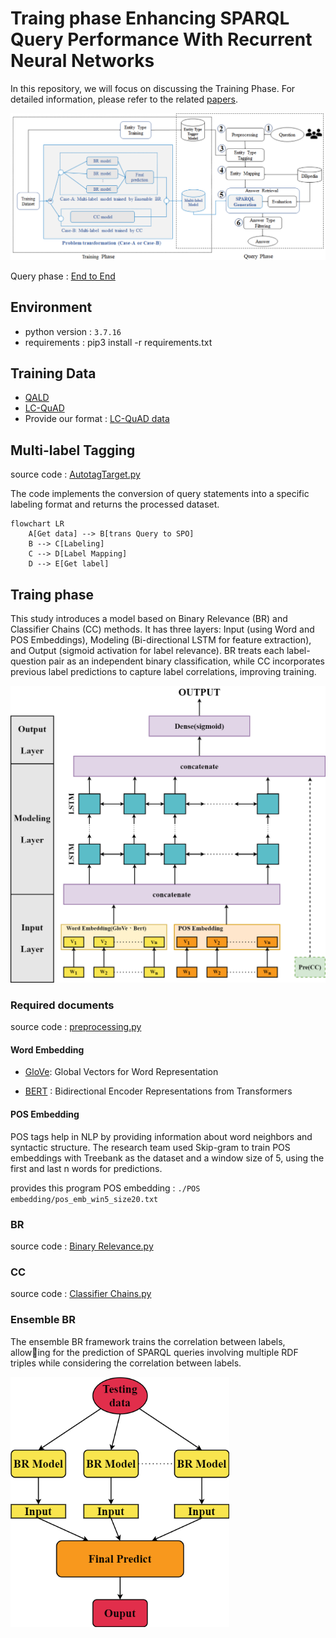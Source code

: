 # Traing phase Enhancing SPARQL Query Performance With Recurrent Neural Networks


In this repository, we will focus on discussing the Training Phase. For detailed information, please refer to the related [papers](https://github.com/hsjinde/Enhancing-SPARQL-Query-Performance-With-Recurrent-Neural-Networks).

<img src="./assets/Architecture of the proposed approach.png"></img>

Query phase : [End to End](https://github.com/hsjinde/Query-phase-Enhancing-SPARQL-Query-Performance-With-Recurrent-Neural-Networks)

## Environment

- python version : `3.7.16`
- requirements : pip3 install -r requirements.txt

## Training Data
- [QALD](https://github.com/ag-sc/QALD/tree/master)
- [LC-QuAD](https://github.com/AskNowQA/LC-QuAD)
- Provide our format : [LC-QuAD data](https://github.com/hsjinde/Traing-phase-Enhancing-SPARQL-Query-Performance-With-Recurrent-Neural-Networks/tree/main/Data) 

## Multi-label Tagging

source code : [AutotagTarget.py](https://github.com/hsjinde/Traing-phase-Enhancing-SPARQL-Query-Performance-With-Recurrent-Neural-Networks/blob/main/AutotagTarget.py)

The code implements the conversion of query statements into a specific labeling format and returns the processed dataset.


```mermaid
flowchart LR
    A[Get data] --> B[trans Query to SPO]
    B --> C[Labeling]
    C --> D[Label Mapping]
    D --> E[Get label]
```

## Traing phase

This study introduces a model based on Binary Relevance (BR) and Classifier Chains (CC) methods. It has three layers: Input (using Word and POS Embeddings), Modeling (Bi-directional LSTM for feature extraction), and Output (sigmoid activation for label relevance). BR treats each label-question pair as an independent binary classification, while CC incorporates previous label predictions to capture label correlations, improving training.

<img src="./assets/System architecture diagram.png" width="650px"></img>

###  Required documents

source code : [preprocessing.py](https://github.com/hsjinde/Traing-phase-Enhancing-SPARQL-Query-Performance-With-Recurrent-Neural-Networks/blob/main/preprocessing.py)
 
#### Word Embedding
- [GloVe](https://nlp.stanford.edu/projects/glove/): Global Vectors for Word Representation

- [BERT](https://huggingface.co/docs/transformers/model_doc/auto) : Bidirectional Encoder Representations from Transformers

#### POS Embedding

POS tags help in NLP by providing information about word neighbors and syntactic structure. The research team used Skip-gram to train POS embeddings with Treebank as the dataset and a window size of 5, using the first and last n words for predictions.

provides this program POS embedding : `./POS embedding/pos_emb_win5_size20.txt`

### BR

source code : [Binary Relevance.py](https://github.com/hsjinde/Traing-phase-Enhancing-SPARQL-Query-Performance-With-Recurrent-Neural-Networks/blob/main/Binary%20Relevance.py)

### CC

source code : [Classifier Chains.py](https://github.com/hsjinde/Traing-phase-Enhancing-SPARQL-Query-Performance-With-Recurrent-Neural-Networks/blob/main/Classifier%20Chains.py)

### Ensemble BR

The ensemble BR framework trains the correlation between labels, allowing for the prediction of SPARQL queries involving multiple RDF triples while considering the correlation between labels.

<img src="./assets/Ensemble BR.png" width="350  px"></img>

